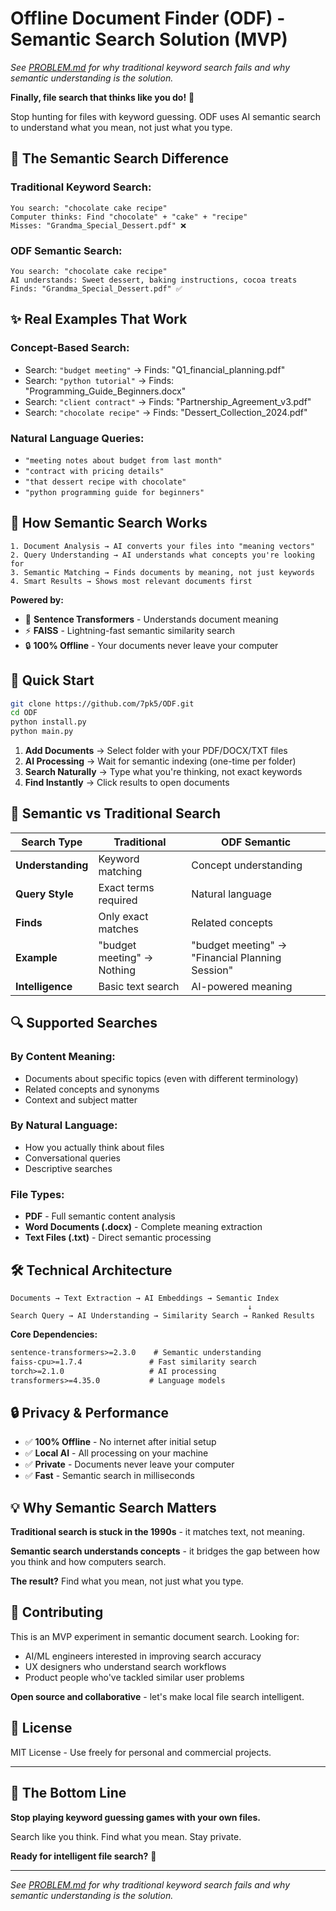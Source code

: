 # Offline Document Finder (ODF) - Semantic Search Solution (MVP)

*See [PROBLEM.md](PROBLEM.md) for why traditional keyword search fails and why semantic understanding is the solution.*

**Finally, file search that thinks like you do!** 🧠

Stop hunting for files with keyword guessing. ODF uses AI semantic search to understand what you mean, not just what you type.

## 🎯 The Semantic Search Difference

### **Traditional Keyword Search:**
```
You search: "chocolate cake recipe"
Computer thinks: Find "chocolate" + "cake" + "recipe" 
Misses: "Grandma_Special_Dessert.pdf" ❌
```

### **ODF Semantic Search:**
```
You search: "chocolate cake recipe" 
AI understands: Sweet dessert, baking instructions, cocoa treats
Finds: "Grandma_Special_Dessert.pdf" ✅
```

## ✨ Real Examples That Work

### **Concept-Based Search:**
- Search: `"budget meeting"` → Finds: "Q1_financial_planning.pdf"
- Search: `"python tutorial"` → Finds: "Programming_Guide_Beginners.docx"  
- Search: `"client contract"` → Finds: "Partnership_Agreement_v3.pdf"
- Search: `"chocolate recipe"` → Finds: "Dessert_Collection_2024.pdf"

### **Natural Language Queries:**
- `"meeting notes about budget from last month"`
- `"contract with pricing details"`
- `"that dessert recipe with chocolate"`
- `"python programming guide for beginners"`

## 🧠 How Semantic Search Works

```
1. Document Analysis → AI converts your files into "meaning vectors"
2. Query Understanding → AI understands what concepts you're looking for  
3. Semantic Matching → Finds documents by meaning, not just keywords
4. Smart Results → Shows most relevant documents first
```

**Powered by:**
- 🤖 **Sentence Transformers** - Understands document meaning
- ⚡ **FAISS** - Lightning-fast semantic similarity search
- 🔒 **100% Offline** - Your documents never leave your computer

## 🚀 Quick Start

```bash
git clone https://github.com/7pk5/ODF.git
cd ODF
python install.py
python main.py
```

1. **Add Documents** → Select folder with your PDF/DOCX/TXT files
2. **AI Processing** → Wait for semantic indexing (one-time per folder)
3. **Search Naturally** → Type what you're thinking, not exact keywords
4. **Find Instantly** → Click results to open documents

## 🎯 Semantic vs Traditional Search

| **Search Type** | **Traditional** | **ODF Semantic** |
|-----------------|-----------------|------------------|
| **Understanding** | Keyword matching | Concept understanding |
| **Query Style** | Exact terms required | Natural language |
| **Finds** | Only exact matches | Related concepts |
| **Example** | "budget meeting" → Nothing | "budget meeting" → "Financial Planning Session" |
| **Intelligence** | Basic text search | AI-powered meaning |

## 🔍 Supported Searches

### **By Content Meaning:**
- Documents about specific topics (even with different terminology)
- Related concepts and synonyms
- Context and subject matter

### **By Natural Language:**
- How you actually think about files
- Conversational queries
- Descriptive searches

### **File Types:**
- **PDF** - Full semantic content analysis
- **Word Documents (.docx)** - Complete meaning extraction  
- **Text Files (.txt)** - Direct semantic processing

## 🛠️ Technical Architecture

```
Documents → Text Extraction → AI Embeddings → Semantic Index
                                                     ↓
Search Query → AI Understanding → Similarity Search → Ranked Results
```

**Core Dependencies:**
```txt
sentence-transformers>=2.3.0    # Semantic understanding
faiss-cpu>=1.7.4               # Fast similarity search  
torch>=2.1.0                   # AI processing
transformers>=4.35.0           # Language models
```

## 🔒 Privacy & Performance

- ✅ **100% Offline** - No internet after initial setup
- ✅ **Local AI** - All processing on your machine
- ✅ **Private** - Documents never leave your computer
- ✅ **Fast** - Semantic search in milliseconds

## 💡 Why Semantic Search Matters

**Traditional search is stuck in the 1990s** - it matches text, not meaning.

**Semantic search understands concepts** - it bridges the gap between how you think and how computers search.

**The result?** Find what you mean, not just what you type.

## 🤝 Contributing

This is an MVP experiment in semantic document search. Looking for:
- AI/ML engineers interested in improving search accuracy
- UX designers who understand search workflows  
- Product people who've tackled similar user problems

**Open source and collaborative** - let's make local file search intelligent.

## 📄 License

MIT License - Use freely for personal and commercial projects.

---

## 🎯 The Bottom Line

**Stop playing keyword guessing games with your own files.**

Search like you think. Find what you mean. Stay private.

**Ready for intelligent file search?** 🚀

---

*See [PROBLEM.md](PROBLEM.md) for why traditional keyword search fails and why semantic understanding is the solution.*
